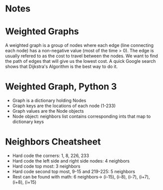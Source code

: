 # Notes

# Weighted Graphs
A weighted graph is a group of nodes where each edge (line connecting each node) has a non-negative value (most of the time > 0). The edge is usually refered to as the cost to travel between the nodes. We want to find the path of edges that will give us the lowest cost. A quick Google search shows that Dijkstra's Algorithm is the best way to do it.

# Weighted Graph, Python 3
  - Graph is a dictionary holding Nodes
  - Graph keys are the locations of each node (1-233)
  - Graph values are the Node objects
  - Node object: neighbors list contains corresponding ints that map to dictionary keys

# Neighbors Cheatsheet
  - Hard code the corners: 1, 8, 226, 233
  - Hard code the left side and right side nodes: 4 neighbors
  - Hard code top most: 3 neighbors
  - Hard code second top most, 9-15 and 219-225: 5 neighbors
  - Rest can be found with math: 6 neighbors-> (i-15), (i-8), (i-7), (i+7), (i+8), (i+15)


